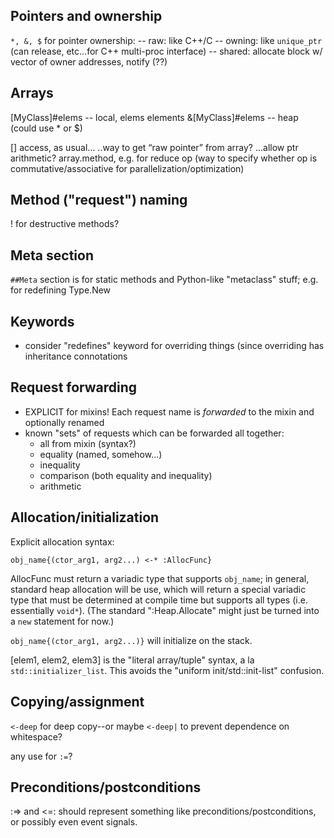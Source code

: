 ## Pointers and ownership

`*, &, $` for pointer ownership:
-- raw: like C++/C
-- owning: like `unique_ptr` (can release, etc…for C++ multi-proc interface)
-- shared: allocate block w/ vector of owner addresses, notify (??)

## Arrays

[MyClass]#elems  -- local, elems elements
&[MyClass]#elems   -- heap (could use * or $)

[] access, as usual…
..way to get “raw pointer” from array?
...allow ptr arithmetic?
array.method, e.g. for reduce op
(way to specify whether op is commutative/associative for parallelization/optimization)

## Method ("request") naming

! for destructive methods?

## Meta section

`##Meta` section is for static methods and Python-like "metaclass" stuff; e.g. for
redefining Type.New

## Keywords

 * consider "redefines" keyword for overriding things (since overriding has
   inheritance connotations

## Request forwarding

 * EXPLICIT for mixins! Each request name is _forwarded_ to the mixin and
   optionally renamed
 * known "sets" of requests which can be forwarded all together:
   * all from mixin (syntax?)
   * equality (named, somehow...)
   * inequality
   * comparison (both equality and inequality)
   * arithmetic

## Allocation/initialization

Explicit allocation syntax:

    obj_name{(ctor_arg1, arg2...) <-* :AllocFunc}

AllocFunc must return a variadic type that supports `obj_name`; in general,
standard heap allocation will be use, which will return a special variadic type
that must be determined at compile time but supports all types (i.e.
essentially `void*`). (The standard ":Heap.Allocate" might just be turned into
a `new` statement for now.)

`obj_name{(ctor_arg1, arg2...)}` will initialize on the stack.

[elem1, elem2, elem3] is the "literal array/tuple" syntax, a la
`std::initializer_list`. This avoids the "uniform init/std::init-list"
confusion.

## Copying/assignment

`<-deep` for deep copy--or maybe `<-deep|` to prevent dependence on whitespace?

any use for `:=`?

## Preconditions/postconditions

:=> and <=: should represent something like preconditions/postconditions, or
possibly even event signals.
